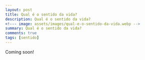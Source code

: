 ```yaml
---
layout: post
title: Qual é o sentido da vida?
description: Qual é o sentido da vida?
<!--- image: assets/images/qual-e-o-sentido-da-vida.webp -->
summary: Qual é o sentido da vida?
comments: true
tags: [sentido]
---
```


Coming soon!